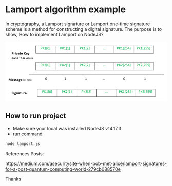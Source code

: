 # Lamport algorithm example

In cryptography, a Lamport signature or Lamport one-time signature scheme is a method for constructing a digital signature. The purpose is to show, How to implement Lamport on NodeJS?

![Lamport](./lamport.png)

## How to run project

* Make sure your local was installed NodeJS v14.17.3
* run command
```bash
node lamport.js
```

References Posts:

https://medium.com/asecuritysite-when-bob-met-alice/lamport-signatures-for-a-post-quantum-computing-world-279cb088570e

Thanks